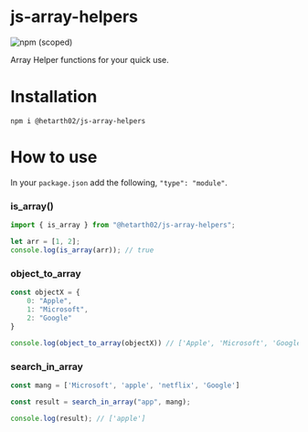 # js-array-helpers
![npm (scoped)](https://img.shields.io/npm/v/@hetarth02/js-array-helpers?style=for-the-badge)

Array Helper functions for your quick use.

# Installation

```cd
npm i @hetarth02/js-array-helpers
```

# How to use

In your `package.json` add the following, `"type": "module"`.

### is_array()
```js
import { is_array } from "@hetarth02/js-array-helpers";

let arr = [1, 2];
console.log(is_array(arr)); // true
```

### object_to_array
```js
const objectX = {
    0: "Apple",
    1: "Microsoft",
    2: "Google"
}
 
console.log(object_to_array(objectX)) // ['Apple', 'Microsoft', 'Google']
```

### search_in_array
```js
const mang = ['Microsoft', 'apple', 'netflix', 'Google']

const result = search_in_array("app", mang);

console.log(result); // ['apple']
```
